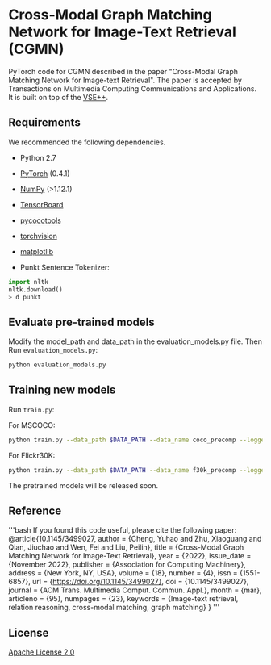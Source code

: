 # Cross-Modal Graph Matching Network for Image-Text Retrieval (CGMN)
PyTorch code for CGMN described in the paper "Cross-Modal Graph Matching Network for Image-text Retrieval". The paper is accepted by Transactions on Multimedia Computing Communications and Applications. It is built on top of the [VSE++](https://github.com/fartashf/vsepp).

## Requirements 
We recommended the following dependencies.

* Python 2.7 
* [PyTorch](http://pytorch.org/) (0.4.1)
* [NumPy](http://www.numpy.org/) (>1.12.1)
* [TensorBoard](https://github.com/TeamHG-Memex/tensorboard_logger)
* [pycocotools](https://github.com/cocodataset/cocoapi)
* [torchvision]()
* [matplotlib]()


* Punkt Sentence Tokenizer:
```python
import nltk
nltk.download()
> d punkt
```

## Evaluate pre-trained models
Modify the model_path and data_path in the evaluation_models.py file. Then Run `evaluation_models.py`:

```bash
python evaluation_models.py
```

## Training new models
Run `train.py`:

For MSCOCO:

```bash
python train.py --data_path $DATA_PATH --data_name coco_precomp --logger_name runs/coco_VSRN --max_violation
```

For Flickr30K:

```bash
python train.py --data_path $DATA_PATH --data_name f30k_precomp --logger_name runs/flickr_CGMN --max_violation --lr_update 10  --max_len 60
```

The pretrained models will be released soon.

## Reference

'''bash
If you found this code useful, please cite the following paper:
@article{10.1145/3499027,
author = {Cheng, Yuhao and Zhu, Xiaoguang and Qian, Jiuchao and Wen, Fei and Liu, Peilin},
title = {Cross-Modal Graph Matching Network for Image-Text Retrieval},
year = {2022},
issue_date = {November 2022},
publisher = {Association for Computing Machinery},
address = {New York, NY, USA},
volume = {18},
number = {4},
issn = {1551-6857},
url = {https://doi.org/10.1145/3499027},
doi = {10.1145/3499027},
journal = {ACM Trans. Multimedia Comput. Commun. Appl.},
month = {mar},
articleno = {95},
numpages = {23},
keywords = {Image-text retrieval, relation reasoning, cross-modal matching, graph matching}
}
'''

## License

[Apache License 2.0](http://www.apache.org/licenses/LICENSE-2.0)


